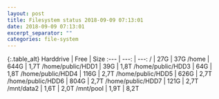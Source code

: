 ```yaml
---
layout: post
title: Filesystem status 2018-09-09 07:13:01
date: 2018-09-09 07:13:01
excerpt_separator: ""
categories: file-system
---
```

{:.table_alt}
Harddrive | Free | Size
:--- | ---: | ---:
/ | 27G | 37G
/home | 644G | 1,7T
/home/public/HDD1 | 39G | 1,8T
/home/public/HDD3 | 64G | 1,8T
/home/public/HDD4 | 116G | 2,7T
/home/public/HDD5 | 626G | 2,7T
/home/public/HDD6 | 804G | 2,7T
/home/public/HDD7 | 121G | 2,7T
/mnt/data2 | 1,6T | 2,0T
/mnt/pool | 1,9T | 8,2T
